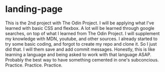 # landing-page

This is the 2nd project with The Odin Project. I will be applying what I've learned with basic CSS and flexbox. A lot will be learned through google searches, on top of what I learned from The Odin Project. I will supplement my knowledge with MDN, youtube, and other sources. I already started to try some basic coding, and forgot to create my repo and clone it. So I just did that. I will them save and add commit messages. Honestly, this is like learning a language and being asked to work with that language ASAP. Probably the best way to have something cemented in one's subconcious. Practice. Practice. Practice. 